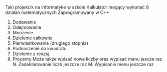 Taki projekcik na informatyke w szkole
Kalkulator mogący wykonać 8 działań matematycznych
Zaprogramowany w C++
1. Dodawanie
2. Odejmowanie
3. Mnożenie
4. Dzielenie całkowite
5. Pierwiastkowanie (drugiego stopnia)
6. Podnoszenie do kwadratu
7. Dzielenie z resztą
8. Procenty
   Może także wpisać nowe liczby oraz wypisać menu jescze raz
N. Zadeklarowanie liczb jeszcze raz
M. Wypisanie menu jeszcze raz
